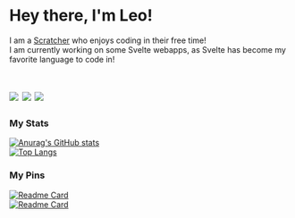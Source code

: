 <h1>Hey there, I'm Leo!</h1>

  <span>I am a <a href='https://scratch.mit.edu/users/LegoManiac04/'>Scratcher</a> who enjoys coding in their free time!</span><br>
  <span>I am currently working on some Svelte webapps, as Svelte has become my favorite language to code in!</span>

<h1><img src='https://img.shields.io/badge/Scratch-4D97FF?style=for-the-badge&logo=Scratch&logoColor=white'> <img src='https://img.shields.io/badge/Vercel-000000?style=for-the-badge&logo=vercel&logoColor=white'> <img src='https://img.shields.io/badge/Svelte-4A4A55?style=for-the-badge&logo=svelte&logoColor=FF3E00'></h1>

<h3>My Stats</h3>

[![Anurag's GitHub stats](https://github-readme-stats.vercel.app/api?username=LegoManiac04&show_icons=true&theme=nord&border_radius=8px&hide_border=true)](https://github.com/anuraghazra/github-readme-stats)<br>
[![Top Langs](https://github-readme-stats.vercel.app/api/top-langs/?username=LegoManiac04&layout=compact&theme=nord&border_radius=8px&hide_border=true)](https://github.com/anuraghazra/github-readme-stats)

<h3>My Pins</h3>

[![Readme Card](https://github-readme-stats.vercel.app/api/pin/?username=LegoManiac04&repo=legomaniac04.vercel.app&show_owner=false&theme=nord&border_radius=8px&hide_border=true)](https://github.com/LegoManiac04/legomaniac04.vercel.app) <br>
[![Readme Card](https://github-readme-stats.vercel.app/api/pin/?username=MystPi&repo=ninetails&show_owner=true&theme=nord&border_radius=8px&hide_border=true)](https://github.com/MystPi/ninetails)
